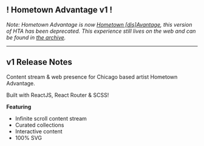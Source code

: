 ## ! Hometown Advantage v1 !

_Note: Hometown Advantage is now [Hometown [dis]Avantage](https://github.com/michael-eightnine/hometown-advantage-2), this version of HTA has been deprecated. This experience still lives on the web and can be found in [the archive](http://eightnine.co/hta-v2)._

---

v1 Release Notes
---

Content stream & web presence for Chicago based artist Hometown Advantage.

Built with ReactJS, React Router & SCSS!

**Featuring**
- Infinite scroll content stream
- Curated collections
- Interactive content
- 100% SVG
